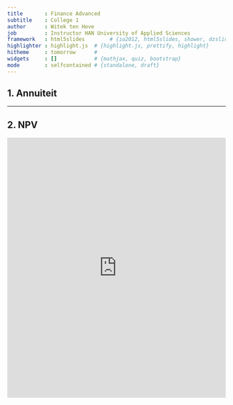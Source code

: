 ```yaml
---
title       : Finance Advanced
subtitle    : College 1
author      : Witek ten Hove
job         : Instructor HAN University of Applied Sciences
framework   : html5slides        # {io2012, html5slides, shower, dzslides, ...}
highlighter : highlight.js  # {highlight.js, prettify, highlight}
hitheme     : tomorrow      # 
widgets     : []            # {mathjax, quiz, bootstrap}
mode        : selfcontained # {standalone, draft}
---
```


## 1. Annuiteit


<div id = 'chart1' class = 'rChart highcharts'></div>
<script type='text/javascript'>
    (function($){
        $(function () {
            var chart = new Highcharts.Chart({
 "dom": "chart1",
"width":           1000,
"height":           1000,
"credits": {
 "href": null,
"text": null 
},
"exporting": {
 "enabled": false 
},
"title": {
 "text": "Verloop Contante Waarde in Tijd met C = 1000 en R = 5%" 
},
"yAxis": [
 {
 "title": {
 "text": "Contante Waarde" 
} 
} 
],
"chart": {
 "type": "line",
"renderTo": "chart1" 
},
"series": [
 {
 "data": [
  952.380952381,
 907.029478458,
863.8375985315,
822.7024747919,
783.5261664685,
746.2153966366,
710.6813301301,
676.8393620287,
644.6089162178,
613.9132535408,
584.6792890864,
556.8374181776,
530.3213506453,
505.0679529955,
 481.017098091,
458.1115219914,
436.2966876109,
415.5206548675,
395.7339570167,
 376.889482873,
 358.942364641,
341.8498710866,
325.5713057968,
310.0679102826,
295.3027716978,
281.2407349502,
267.8483190002,
255.0936371431,
242.9463210887,
231.3774486559,
220.3594749103,
209.8661665813,
199.8725396012,
190.3547996202,
181.2902853526,
172.6574146215,
164.4356329729,
156.6053647361,
149.1479664153,
142.0456823003,
135.2816021907,
 128.839621134,
  122.70440108,
116.8613343619,
111.2965089161,
105.9966751582,
100.9492144364,
96.14210898705,
  91.563913321,
87.20372697238,
83.05116854512,
79.09635099536,
75.32985809082,
71.74272199125,
68.32640189643,
65.07276371089,
61.97406067704,
59.02291493051,
56.21229993382,
53.53552374649,
 50.9862130919,
48.55829818276,
 46.2459982693,
44.04380787552,
41.94648369097,
39.94903208664,
38.04669722537,
36.23494973845,
34.50947594138,
32.86616756322,
31.30111196497,
29.81058282378,
28.39103126074,
27.03907739118,
25.75150227732,
24.52524026411,
23.35737168011,
22.24511588582,
21.18582465316,
20.17697586015,
19.21616748586,
18.30111189129,
17.42963037266,
16.59964797396,
15.80918854663,
15.05637004441,
 14.3394000423,
13.65657146885,
13.00625854176,
12.38691289692,
11.79705990183,
 11.2352951446,
10.70028109009,
10.19074389533,
9.705470376502,
9.243305120478,
8.803147733788,
8.383950222656,
7.984714497767,
7.604489997873,
7.242371426546,
6.897496596711,
 6.56904437782,
6.256232740781,
5.958316895982,
5.674587519982,
 5.40436906665,
5.147018158714,
4.901922055918,
4.668497196113,
4.446187805822,
4.234464576973,
4.032823406641,
3.840784196801,
3.657889711239,
3.483704486894,
3.317813797042,
 3.15982266385,
3.009354917952,
2.866052302811,
2.729573621725,
2.599593925453,
2.475803738526,
2.357908322406,
 2.24562697372,
2.138692355924,
2.036849862785,
1.939857012176,
1.847482868739,
1.759507494037,
1.675721422892,
1.595925164659,
1.519928728247,
1.447551169759,
1.378620161675,
1.312971582548,
1.250449126236,
1.190903929749,
1.134194218808,
1.080184970294,
1.028747590756,
0.9797596102436,
0.9331043907082,
0.8886708482935,
0.846353188851,
0.8060506560485,
0.7676672914748,
0.7311117061665,
0.6962968630157,
0.6631398695388,
0.6315617805131,
0.6014874100125,
0.5728451523928,
0.5455668118027,
0.5195874398121,
0.4948451807734,
0.4712811245461,
0.4488391662344,
0.4274658726042,
0.4071103548611,
0.3877241474868,
0.3692610928446,
0.3516772312805,
0.3349306964577,
0.318981615674,
0.3037920149276,
0.2893257285025,
0.2755483128595,
0.2624269646281,
0.2499304425029,
0.2380289928599,
0.2266942789142,
0.2158993132516,
0.205618393573,
0.1958270414981,
0.1865019442839,
0.177620899318,
0.1691627612552,
0.1611073916716,
0.1534356111159,
0.1461291534437,
0.1391706223273,
0.1325434498355,
0.1262318569862,
0.1202208161774,
0.114496015407,
0.1090438241971,
0.1038512611401,
0.09890596299061,
0.09419615522915,
0.08971062402776,
0.08543868955025,
0.08137018052405,
0.0774954100229,
0.07380515240276,
0.07029062133597,
0.0669434488914,
0.06375566561085,
0.06071968153415,
0.05782826812776,
0.05507454107406,
0.05245194388005,
0.04995423226672,
0.04757545930163,
0.04530996123965,
0.04315234403776,
0.04109747051216,
0.03914044810682,
0.03727661724459,
0.03550154023294,
0.03381099069804,
0.03220094352194,
0.03066756525899,
0.02920720500856,
0.02781638572244,
0.02649179592613,
0.02523028183441,
0.0240288398423,
0.02288460937362,
0.02179486607011,
0.02075701530487,
0.01976858600464,
0.01882722476632,
0.01793069025364,
0.01707684786061,
0.01626366462915,
0.01548920440871,
0.0147516232464,
0.01404916499657,
0.01338015713959,
0.01274300679961,
0.01213619695201,
0.01155828281144,
0.01100788839184,
0.01048370323033,
0.009984479266978,
0.009509027873312,
0.009056217022202,
0.008624968592573,
0.008214255802451,
0.007823100764239,
0.007450572156418,
0.007095783006112,
0.00675788857725,
0.006436084359286,
0.006129604151701,
0.005837718239715,
0.005559731656871,
0.005294982530354,
0.005042840505099,
0.004802705242951,
0.004574004993287,
0.004356195231702,
0.004148757363525,
0.003951197489072,
0.003763045227687,
0.003583852597798,
0.003413192950283,
0.003250659952651,
0.003095866621572,
0.002948444401497,
0.00280804228714,
0.002674325987753,
0.002546977131193,
0.002425692505898,
0.002310183338951,
0.002200174608524,
0.002095404389071,
0.001995623227687,
0.001900593550178,
0.001810089095407,
0.001723894376578,
0.00164180416817,
0.001563623017305,
0.001489164778385,
0.001418252169891,
0.001350716352277,
0.001286396525978,
0.001225139548551,
0.001166799570048,
0.00111123768576,
0.001058321605486,
0.001007925338558,
0.0009599288938647,
0.0009142179941569,
0.0008706838039589,
0.0008292226704371,
0.0007897358766067,
0.0007521294062921,
0.0007163137202782,
0.0006822035431221,
0.0006497176601163,
0.0006187787239203,
0.0005893130704003,
0.0005612505432383,
0.0005345243268937,
0.0005090707875178,
0.0004848293214455,
0.0004617422109005,
0.0004397544865719 
],
"marker": {
 "symbol": "circle" 
} 
},
{
 "data": [
  952.380952381,
 907.029478458,
863.8375985315,
822.7024747919,
783.5261664685,
746.2153966366,
710.6813301301,
676.8393620287,
644.6089162178,
613.9132535408,
584.6792890864,
556.8374181776,
530.3213506453,
505.0679529955,
 481.017098091,
458.1115219914,
436.2966876109,
415.5206548675,
395.7339570167,
 376.889482873,
 358.942364641,
341.8498710866,
325.5713057968,
310.0679102826,
295.3027716978,
281.2407349502,
267.8483190002,
255.0936371431,
242.9463210887,
231.3774486559,
220.3594749103,
209.8661665813,
199.8725396012,
190.3547996202,
181.2902853526,
172.6574146215,
164.4356329729,
156.6053647361,
149.1479664153,
142.0456823003,
135.2816021907,
 128.839621134,
  122.70440108,
116.8613343619,
111.2965089161,
105.9966751582,
100.9492144364,
96.14210898705,
  91.563913321,
87.20372697238,
83.05116854512,
79.09635099536,
75.32985809082,
71.74272199125,
68.32640189643,
65.07276371089,
61.97406067704,
59.02291493051,
56.21229993382,
53.53552374649,
 50.9862130919,
48.55829818276,
 46.2459982693,
44.04380787552,
41.94648369097,
39.94903208664,
38.04669722537,
36.23494973845,
34.50947594138,
32.86616756322,
31.30111196497,
29.81058282378,
28.39103126074,
27.03907739118,
25.75150227732,
24.52524026411,
23.35737168011,
22.24511588582,
21.18582465316,
20.17697586015,
19.21616748586,
18.30111189129,
17.42963037266,
16.59964797396,
15.80918854663,
15.05637004441,
 14.3394000423,
13.65657146885,
13.00625854176,
12.38691289692,
11.79705990183,
 11.2352951446,
10.70028109009,
10.19074389533,
9.705470376502,
9.243305120478,
8.803147733788,
8.383950222656,
7.984714497767,
7.604489997873,
7.242371426546,
6.897496596711,
 6.56904437782,
6.256232740781,
5.958316895982,
5.674587519982,
 5.40436906665,
5.147018158714,
4.901922055918,
4.668497196113,
4.446187805822,
4.234464576973,
4.032823406641,
3.840784196801,
3.657889711239,
3.483704486894,
3.317813797042,
 3.15982266385,
3.009354917952,
2.866052302811,
2.729573621725,
2.599593925453,
2.475803738526,
2.357908322406,
 2.24562697372,
2.138692355924,
2.036849862785,
1.939857012176,
1.847482868739,
1.759507494037,
1.675721422892,
1.595925164659,
1.519928728247,
1.447551169759,
1.378620161675,
1.312971582548,
1.250449126236,
1.190903929749,
1.134194218808,
1.080184970294,
1.028747590756,
0.9797596102436,
0.9331043907082,
0.8886708482935,
0.846353188851,
0.8060506560485,
0.7676672914748,
0.7311117061665,
0.6962968630157,
0.6631398695388,
0.6315617805131,
0.6014874100125,
0.5728451523928,
0.5455668118027,
0.5195874398121,
0.4948451807734,
0.4712811245461,
0.4488391662344,
0.4274658726042,
0.4071103548611,
0.3877241474868,
0.3692610928446,
0.3516772312805,
0.3349306964577,
0.318981615674,
0.3037920149276,
0.2893257285025,
0.2755483128595,
0.2624269646281,
0.2499304425029,
0.2380289928599,
0.2266942789142,
0.2158993132516,
0.205618393573,
0.1958270414981,
0.1865019442839,
0.177620899318,
0.1691627612552,
0.1611073916716,
0.1534356111159,
0.1461291534437,
0.1391706223273,
0.1325434498355,
0.1262318569862,
0.1202208161774,
0.114496015407,
0.1090438241971,
0.1038512611401,
0.09890596299061,
0.09419615522915,
0.08971062402776,
0.08543868955025,
0.08137018052405,
0.0774954100229,
0.07380515240276,
0.07029062133597,
0.0669434488914,
0.06375566561085,
0.06071968153415,
0.05782826812776,
0.05507454107406,
0.05245194388005,
0.04995423226672,
0.04757545930163,
0.04530996123965,
0.04315234403776,
0.04109747051216,
0.03914044810682,
0.03727661724459,
0.03550154023294,
0.03381099069804,
0.03220094352194,
0.03066756525899,
0.02920720500856,
0.02781638572244,
0.02649179592613,
0.02523028183441,
0.0240288398423,
0.02288460937362,
0.02179486607011,
0.02075701530487,
0.01976858600464,
0.01882722476632,
0.01793069025364,
0.01707684786061,
0.01626366462915,
0.01548920440871,
0.0147516232464,
0.01404916499657,
0.01338015713959,
0.01274300679961,
0.01213619695201,
0.01155828281144,
0.01100788839184,
0.01048370323033,
0.009984479266978,
0.009509027873312,
0.009056217022202,
0.008624968592573,
0.008214255802451,
0.007823100764239,
0.007450572156418,
0.007095783006112,
0.00675788857725,
0.006436084359286,
0.006129604151701,
0.005837718239715,
0.005559731656871,
0.005294982530354,
0.005042840505099,
0.004802705242951,
0.004574004993287,
0.004356195231702,
0.004148757363525,
0.003951197489072,
0.003763045227687,
0.003583852597798,
0.003413192950283,
0.003250659952651,
0.003095866621572,
0.002948444401497,
0.00280804228714,
0.002674325987753,
0.002546977131193,
0.002425692505898,
0.002310183338951,
0.002200174608524,
0.002095404389071,
0.001995623227687,
0.001900593550178,
0.001810089095407,
0.001723894376578,
0.00164180416817,
0.001563623017305,
0.001489164778385,
0.001418252169891,
0.001350716352277,
0.001286396525978,
0.001225139548551,
0.001166799570048,
0.00111123768576,
0.001058321605486,
0.001007925338558,
0.0009599288938647,
0.0009142179941569,
0.0008706838039589,
0.0008292226704371,
0.0007897358766067,
0.0007521294062921,
0.0007163137202782,
0.0006822035431221,
0.0006497176601163,
0.0006187787239203,
0.0005893130704003,
0.0005612505432383,
0.0005345243268937,
0.0005090707875178,
0.0004848293214455,
0.0004617422109005,
0.0004397544865719 
],
"marker": {
 "symbol": "circle" 
} 
} 
],
"tooltip": {
 "formatter":  function(){return('<b>t: </b>' + this.x + '<br/>' + '<b>PV: </b>' + this.y);}  
},
"colors": [ "rgb(255,85,0)", "rgb(255,85,0)" ],
"legend": {
 "enabled": false 
},
"xAxis": [
 {
 "categories": [ 1, 2, 3, 4, 5, 6, 7, 8, 9, 10, 11, 12, 13, 14, 15, 16, 17, 18, 19, 20, 21, 22, 23, 24, 25, 26, 27, 28, 29, 30, 31, 32, 33, 34, 35, 36, 37, 38, 39, 40, 41, 42, 43, 44, 45, 46, 47, 48, 49, 50, 51, 52, 53, 54, 55, 56, 57, 58, 59, 60, 61, 62, 63, 64, 65, 66, 67, 68, 69, 70, 71, 72, 73, 74, 75, 76, 77, 78, 79, 80, 81, 82, 83, 84, 85, 86, 87, 88, 89, 90, 91, 92, 93, 94, 95, 96, 97, 98, 99, 100, 101, 102, 103, 104, 105, 106, 107, 108, 109, 110, 111, 112, 113, 114, 115, 116, 117, 118, 119, 120, 121, 122, 123, 124, 125, 126, 127, 128, 129, 130, 131, 132, 133, 134, 135, 136, 137, 138, 139, 140, 141, 142, 143, 144, 145, 146, 147, 148, 149, 150, 151, 152, 153, 154, 155, 156, 157, 158, 159, 160, 161, 162, 163, 164, 165, 166, 167, 168, 169, 170, 171, 172, 173, 174, 175, 176, 177, 178, 179, 180, 181, 182, 183, 184, 185, 186, 187, 188, 189, 190, 191, 192, 193, 194, 195, 196, 197, 198, 199, 200, 201, 202, 203, 204, 205, 206, 207, 208, 209, 210, 211, 212, 213, 214, 215, 216, 217, 218, 219, 220, 221, 222, 223, 224, 225, 226, 227, 228, 229, 230, 231, 232, 233, 234, 235, 236, 237, 238, 239, 240, 241, 242, 243, 244, 245, 246, 247, 248, 249, 250, 251, 252, 253, 254, 255, 256, 257, 258, 259, 260, 261, 262, 263, 264, 265, 266, 267, 268, 269, 270, 271, 272, 273, 274, 275, 276, 277, 278, 279, 280, 281, 282, 283, 284, 285, 286, 287, 288, 289, 290, 291, 292, 293, 294, 295, 296, 297, 298, 299, 300 ],
"tickInterval":             50,
"title": {
 "text": "Tijd" 
} 
} 
],
"id": "chart1" 
});
        });
    })(jQuery);
</script>

---

## 2. NPV


<iframe width='100%' height='600' src='https://tenhove.shinyapps.io/NPVEx/' frameborder='0'></iframe>




